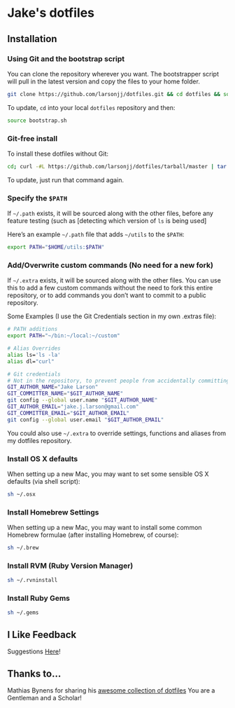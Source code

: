 # Jake's dotfiles

## Installation

### Using Git and the bootstrap script

You can clone the repository wherever you want. The bootstrapper script will pull in the latest version and copy the files to your home folder.

```bash
git clone https://github.com/larsonjj/dotfiles.git && cd dotfiles && source bootstrap.sh
```

To update, `cd` into your local `dotfiles` repository and then:

```bash
source bootstrap.sh
```

### Git-free install

To install these dotfiles without Git:

```bash
cd; curl -#L https://github.com/larsonjj/dotfiles/tarball/master | tar -xzv --strip-components 1 --exclude={README.md,bootstrap.sh}
```

To update, just run that command again.

### Specify the `$PATH`

If `~/.path` exists, it will be sourced along with the other files, before any feature testing (such as [detecting which version of `ls` is being used]

Here’s an example `~/.path` file that adds `~/utils` to the `$PATH`:

```bash
export PATH="$HOME/utils:$PATH"
```

### Add/Overwrite custom commands (No need for a new fork)

If `~/.extra` exists, it will be sourced along with the other files. You can use this to add a few custom commands without the need to fork this entire repository, or to add commands you don’t want to commit to a public repository.

Some Examples (I use the Git Credentials section in my own .extras file):

```bash
# PATH additions
export PATH="~/bin:~/local:~/custom"

# Alias Overrides
alias ls='ls -la'
alias dl="curl"

# Git credentials
# Not in the repository, to prevent people from accidentally committing under my name
GIT_AUTHOR_NAME="Jake Larson"
GIT_COMMITTER_NAME="$GIT_AUTHOR_NAME"
git config --global user.name "$GIT_AUTHOR_NAME"
GIT_AUTHOR_EMAIL="jake.j.larson@gmail.com"
GIT_COMMITTER_EMAIL="$GIT_AUTHOR_EMAIL"
git config --global user.email "$GIT_AUTHOR_EMAIL"
```

You could also use `~/.extra` to override settings, functions and aliases from my dotfiles repository.

### Install OS X defaults

When setting up a new Mac, you may want to set some sensible OS X defaults (via shell script):

```bash
sh ~/.osx
```

### Install Homebrew Settings

When setting up a new Mac, you may want to install some common Homebrew formulae (after installing Homebrew, of course):

```bash
sh ~/.brew
```

### Install RVM (Ruby Version Manager)

```bash
sh ~/.rvninstall
```

### Install Ruby Gems

```bash
sh ~/.gems
```

## I Like Feedback

Suggestions
[Here](https://github.com/larsonjj/dotfiles)!

## Thanks to…

Mathias Bynens for sharing his [awesome collection of dotfiles](https://github.com/mathiasbynens/dotfiles)
You are a Gentleman and a Scholar!
